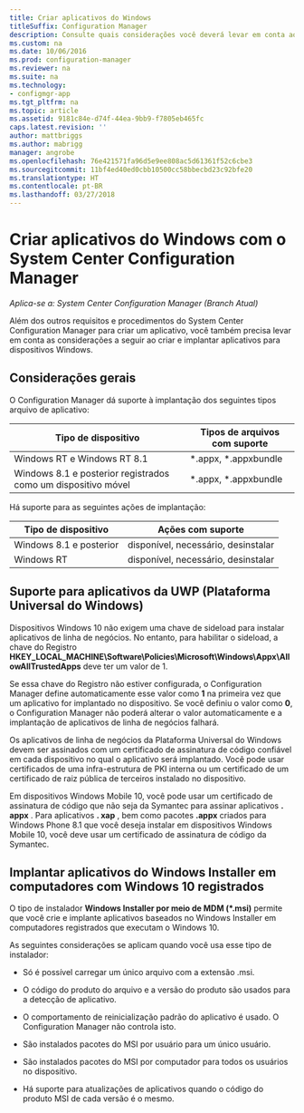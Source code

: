 ```yaml
---
title: Criar aplicativos do Windows
titleSuffix: Configuration Manager
description: Consulte quais considerações você deverá levar em conta ao criar e implantar aplicativos para dispositivos Windows.
ms.custom: na
ms.date: 10/06/2016
ms.prod: configuration-manager
ms.reviewer: na
ms.suite: na
ms.technology:
- configmgr-app
ms.tgt_pltfrm: na
ms.topic: article
ms.assetid: 9181c84e-d74f-44ea-9bb9-f7805eb465fc
caps.latest.revision: ''
author: mattbriggs
ms.author: mabrigg
manager: angrobe
ms.openlocfilehash: 76e421571fa96d5e9ee808ac5d61361f52c6cbe3
ms.sourcegitcommit: 11bf4ed40ed0cbb10500cc58bbecbd23c92bfe20
ms.translationtype: HT
ms.contentlocale: pt-BR
ms.lasthandoff: 03/27/2018
---
```

# <a name="create-windows-applications-with-system-center-configuration-manager"></a>Criar aplicativos do Windows com o System Center Configuration Manager

*Aplica-se a: System Center Configuration Manager (Branch Atual)*

Além dos outros requisitos e procedimentos do System Center Configuration Manager para criar um aplicativo, você também precisa levar em conta as considerações a seguir ao criar e implantar aplicativos para dispositivos Windows.  

## <a name="general-considerations"></a>Considerações gerais  
 O Configuration Manager dá suporte à implantação dos seguintes tipos arquivo de aplicativo:  

|Tipo de dispositivo|Tipos de arquivos com suporte|  
|-----------------|---------------------|  
|Windows RT e Windows RT 8.1|\*.appx, \*.appxbundle|  
|Windows 8.1 e posterior registrados como um dispositivo móvel|*.appx, \*.appxbundle|  

 Há suporte para as seguintes ações de implantação:  

|Tipo de dispositivo|Ações com suporte|  
|-----------------|-----------------------|  
|Windows 8.1 e posterior|disponível, necessário, desinstalar|  
|Windows RT|disponível, necessário, desinstalar|  

## <a name="support-for-universal-windows-platform-uwp-apps"></a>Suporte para aplicativos da UWP (Plataforma Universal do Windows)  
 Dispositivos Windows 10 não exigem uma chave de sideload para instalar aplicativos de linha de negócios. No entanto, para habilitar o sideload, a chave do Registro **HKEY_LOCAL_MACHINE\Software\Policies\Microsoft\Windows\Appx\AllowAllTrustedApps** deve ter um valor de 1.  

 Se essa chave do Registro não estiver configurada, o Configuration Manager define automaticamente esse valor como **1** na primeira vez que um aplicativo for implantado no dispositivo. Se você definiu o valor como **0**, o Configuration Manager não poderá alterar o valor automaticamente e a implantação de aplicativos de linha de negócios falhará.  

 Os aplicativos de linha de negócios da Plataforma Universal do Windows devem ser assinados com um certificado de assinatura de código confiável em cada dispositivo no qual o aplicativo será implantado. Você pode usar certificados de uma infra-estrutura de PKI interna ou um certificado de um certificado de raiz pública de terceiros instalado no dispositivo.  

 Em dispositivos Windows Mobile 10, você pode usar um certificado de assinatura de código que não seja da Symantec para assinar aplicativos **. appx** . Para aplicativos **. xap** , bem como pacotes **.appx** criados para Windows Phone 8.1 que você deseja instalar em dispositivos Windows Mobile 10, você deve usar um certificado de assinatura de código da Symantec.  

## <a name="deploy-windows-installer-apps-to-enrolled-windows-10-pcs"></a>Implantar aplicativos do Windows Installer em computadores com Windows 10 registrados  
 O tipo de instalador **Windows Installer por meio de MDM (\*.msi)** permite que você crie e implante aplicativos baseados no Windows Installer em computadores registrados que executam o Windows 10.  

 As seguintes considerações se aplicam quando você usa esse tipo de instalador:  

-   Só é possível carregar um único arquivo com a extensão .msi.  

-   O código do produto do arquivo e a versão do produto são usados para a detecção de aplicativo.  

-   O comportamento de reinicialização padrão do aplicativo é usado. O Configuration Manager não controla isto.  

-   São instalados pacotes do MSI por usuário para um único usuário.  

-   São instalados pacotes do MSI por computador para todos os usuários no dispositivo.  

-   Há suporte para atualizações de aplicativos quando o código do produto MSI de cada versão é o mesmo.  
